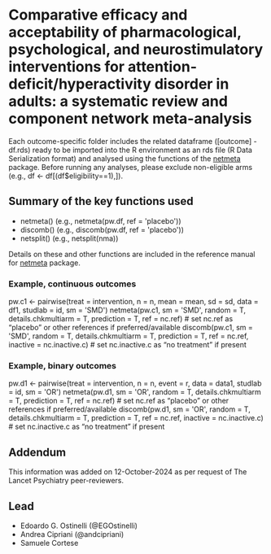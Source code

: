 # Comparative efficacy and acceptability of pharmacological, psychological, and neurostimulatory interventions for attention-deficit/hyperactivity disorder in adults: a systematic review and component network meta-analysis

Each outcome-specific folder includes the related dataframe ([outcome] - df.rds) ready to be imported into the R environment as an rds file (R Data Serialization format) and analysed using the functions of the [netmeta](https://cran.r-project.org/web/packages/netmeta/index.html) package. Before running any analyses, please exclude non-eligible arms (e.g., df <- df[(df$eligibility==1),]).

## Summary of the key functions used
- netmeta() (e.g., netmeta(pw.df, ref = 'placebo'))
- discomb() (e.g., discomb(pw.df, ref = 'placebo'))
- netsplit() (e.g., netsplit(nma))

Details on these and other functions are included in the reference manual for [netmeta](https://cran.r-project.org/web/packages/netmeta/index.html) package.

### Example, continuous outcomes
pw.c1 <- pairwise(treat = intervention, n = n, mean = mean, sd = sd, data = df1, studlab = id, sm = 'SMD')
netmeta(pw.c1, sm = 'SMD', random = T, details.chkmultiarm = T, prediction = T, ref = nc.ref) # set nc.ref as “placebo” or other references if preferred/available
discomb(pw.c1, sm = 'SMD', random = T, details.chkmultiarm = T, prediction = T, ref = nc.ref, inactive = nc.inactive.c) # set nc.inactive.c as “no treatment” if present

### Example, binary outcomes
pw.d1 <- pairwise(treat = intervention, n = n, event = r, data = data1, studlab = id, sm = 'OR')
netmeta(pw.d1, sm = 'OR', random = T, details.chkmultiarm = T, prediction = T, ref = nc.ref) # set nc.ref as “placebo” or other references if preferred/available
discomb(pw.d1, sm = 'OR', random = T, details.chkmultiarm = T, prediction = T, ref = nc.ref, inactive = nc.inactive.c) # set nc.inactive.c as “no treatment” if present

## Addendum
This information was added on 12-October-2024 as per request of The Lancet Psychiatry peer-reviewers.

## Lead
- Edoardo G. Ostinelli (@EGOstinelli)
- Andrea Cipriani (@andcipriani)
- Samuele Cortese